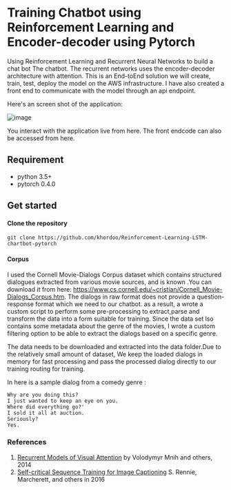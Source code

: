 # Training Chatbot using Reinforcement Learning and Encoder-decoder using Pytorch
Using Reinforcement Learning and Recurrent Neural Networks to build a chat bot
The chatbot. The recurrent networks uses the encoder-decoder architecture with attention.
This is an End-toEnd solution we will create, train, test, deploy the model on the AWS infrastructure. 
I have also created a front end to communicate with the model through an api endpoint.

Here's an screen shot of the application:

![image](https://user-images.githubusercontent.com/32692718/79906435-fe3df480-83d4-11ea-9ad2-070472cb676c.png)
 
You interact with the application live from here.
The front endcode can also be accessed from here.
## Requirement
* python 3.5+
* pytorch 0.4.0


## Get started
#### Clone the repository
```
git clone https://github.com/khordoo/Reinforcement-Learning-LSTM-chartbot-pytorch
```
#### Corpus
I used the Cornell Movie-Dialogs Corpus dataset which contains structured dialogues extracted from various movie sources, and is known
.You can download it from here: https://www.cs.cornell.edu/~cristian/Cornell_Movie-Dialogs_Corpus.htm.
The dialogs in raw format does not provide a question-response format which we need to our chatbot. as a result,
 a wrote a custom script to perform some pre-processing to extract,parse and transform the data into a form suitable for training.
 Since the data set lso contains some metadata about the genre of the movies, I wrote a custom filtering option to be able to 
 extract the dialogs based on a specific genre.
 
The data needs to be downloaded and extracted into the data folder.Due to the relatively small amount of dataset, 
We keep the loaded dialogs in memory for fast processing and pass the processed dialog directly to our training routing for training. 


In here is a sample dialog from a comedy genre :
```
Why are you doing this?
I just wanted to keep an eye on you. 
Where did everything go?'
I sold it all at auction.
Seriously?
Yes.
```

### References
1. [Recurrent Models of Visual Attention](https://arxiv.org/abs/1406.6247) by Volodymyr Mnih and others, 2014 
2. [Self-critical Sequence Training for Image Captioning](https://arxiv.org/abs/1612.00563) S. Rennie, Marcherett, and others in 2016